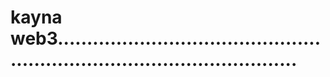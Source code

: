 # kayna web3..............................................................................................

